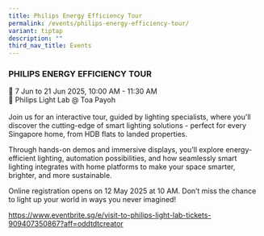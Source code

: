 ```yaml
---
title: Philips Energy Efficiency Tour
permalink: /events/philips-energy-efficiency-tour/
variant: tiptap
description: ""
third_nav_title: Events
---
```

<h3>PHILIPS ENERGY EFFICIENCY TOUR</h3>
<p>📆 7 Jun to 21 Jun 2025, 10:00 AM - 11:30 AM&nbsp;
<br>📍 Philips Light Lab @ Toa Payoh
<br>
<br>Join us for an interactive tour, guided by lighting specialists, where
you'll discover the cutting-edge of smart lighting solutions - perfect
for every Singapore home, from HDB flats to landed properties.</p>
<p>Through hands-on demos and immersive displays, you’ll explore energy-efficient
lighting, automation possibilities, and how seamlessly smart lighting integrates
with home platforms to make your space smarter, brighter, and more sustainable.</p>
<p>Online registration opens on 12 May 2025 at 10 AM. Don’t miss the chance
to light up your world in ways you never imagined!</p>
<p><a href="https://www.eventbrite.sg/e/visit-to-philips-light-lab-tickets-909407350867" rel="noopener noreferrer nofollow" target="_blank">https://www.eventbrite.sg/e/visit-to-philips-light-lab-tickets-909407350867?aff=oddtdtcreator </a>
</p>
<p></p>
